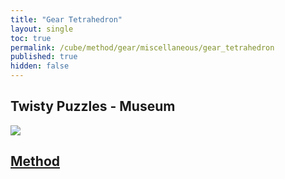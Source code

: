```yaml
---
title: "Gear Tetrahedron"
layout: single
toc: true
permalink: /cube/method/gear/miscellaneous/gear_tetrahedron
published: true
hidden: false
---
```


<head>
  <base target="_blank">
</head>



## Twisty Puzzles - Museum

<a href="https://twistypuzzles.com/app/museum/museum_showitem.php?pkey=3466">
  <img src="https://twistypuzzles.com/museum/large/03466-01.jpg">
</a>



## [Method](/cube/method/gear/miscellaneous/gear_tetrahedron/method)
